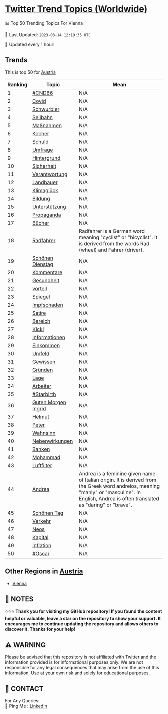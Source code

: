 [Twitter Trend Topics (Worldwide)](https://github.com/ErcinDedeoglu/Twitter-Trend-Topics)
==========


📊 Top 50 Trending Topics For Vienna

📆 Last Updated: `2023-03-14 12:19:35 UTC`

🔧 Updated every 1 hour!


## Trends

This is top 50 for [Austria](</Austria>)

| Ranking | Topic | Mean |
| ------- | ------------ | ------------ |
| 1 | [#CND66](http://twitter.com/search?q=%23CND66) | N/A |
| 2 | [Covid](http://twitter.com/search?q=Covid) | N/A |
| 3 | [Schwurbler](http://twitter.com/search?q=Schwurbler) | N/A |
| 4 | [Seilbahn](http://twitter.com/search?q=Seilbahn) | N/A |
| 5 | [Maßnahmen](http://twitter.com/search?q=Ma%c3%9fnahmen) | N/A |
| 6 | [Kocher](http://twitter.com/search?q=Kocher) | N/A |
| 7 | [Schuld](http://twitter.com/search?q=Schuld) | N/A |
| 8 | [Umfrage](http://twitter.com/search?q=Umfrage) | N/A |
| 9 | [Hintergrund](http://twitter.com/search?q=Hintergrund) | N/A |
| 10 | [Sicherheit](http://twitter.com/search?q=Sicherheit) | N/A |
| 11 | [Verantwortung](http://twitter.com/search?q=Verantwortung) | N/A |
| 12 | [Landbauer](http://twitter.com/search?q=Landbauer) | N/A |
| 13 | [Klimaglück](http://twitter.com/search?q=Klimagl%c3%bcck) | N/A |
| 14 | [Bildung](http://twitter.com/search?q=Bildung) | N/A |
| 15 | [Unterstützung](http://twitter.com/search?q=Unterst%c3%bctzung) | N/A |
| 16 | [Propaganda](http://twitter.com/search?q=Propaganda) | N/A |
| 17 | [Bücher](http://twitter.com/search?q=B%c3%bccher) | N/A |
| 18 | [Radfahrer](http://twitter.com/search?q=Radfahrer) | Radfahrer is a German word meaning "cyclist" or "bicyclist". It is derived from the words Rad (wheel) and Fahrer (driver). |
| 19 | [Schönen Dienstag](http://twitter.com/search?q=Sch%c3%b6nen+Dienstag) | N/A |
| 20 | [Kommentare](http://twitter.com/search?q=Kommentare) | N/A |
| 21 | [Gesundheit](http://twitter.com/search?q=Gesundheit) | N/A |
| 22 | [vorteil](http://twitter.com/search?q=vorteil) | N/A |
| 23 | [Spiegel](http://twitter.com/search?q=Spiegel) | N/A |
| 24 | [Impfschaden](http://twitter.com/search?q=Impfschaden) | N/A |
| 25 | [Satire](http://twitter.com/search?q=Satire) | N/A |
| 26 | [Bereich](http://twitter.com/search?q=Bereich) | N/A |
| 27 | [Kickl](http://twitter.com/search?q=Kickl) | N/A |
| 28 | [Informationen](http://twitter.com/search?q=Informationen) | N/A |
| 29 | [Einkommen](http://twitter.com/search?q=Einkommen) | N/A |
| 30 | [Umfeld](http://twitter.com/search?q=Umfeld) | N/A |
| 31 | [Gewissen](http://twitter.com/search?q=Gewissen) | N/A |
| 32 | [Gründen](http://twitter.com/search?q=Gr%c3%bcnden) | N/A |
| 33 | [Lage](http://twitter.com/search?q=Lage) | N/A |
| 34 | [Arbeiter](http://twitter.com/search?q=Arbeiter) | N/A |
| 35 | [#Starbirth](http://twitter.com/search?q=%23Starbirth) | N/A |
| 36 | [Guten Morgen Ingrid](http://twitter.com/search?q=Guten+Morgen+Ingrid) | N/A |
| 37 | [Helmut](http://twitter.com/search?q=Helmut) | N/A |
| 38 | [Peter](http://twitter.com/search?q=Peter) | N/A |
| 39 | [Wahnsinn](http://twitter.com/search?q=Wahnsinn) | N/A |
| 40 | [Nebenwirkungen](http://twitter.com/search?q=Nebenwirkungen) | N/A |
| 41 | [Banken](http://twitter.com/search?q=Banken) | N/A |
| 42 | [Mohammad](http://twitter.com/search?q=Mohammad) | N/A |
| 43 | [Luftfilter](http://twitter.com/search?q=Luftfilter) | N/A |
| 44 | [Andrea](http://twitter.com/search?q=Andrea) | Andrea is a feminine given name of Italian origin. It is derived from the Greek word andreios, meaning "manly" or "masculine". In English, Andrea is often translated as "daring" or "brave". |
| 45 | [Schönen Tag](http://twitter.com/search?q=Sch%c3%b6nen+Tag) | N/A |
| 46 | [Verkehr](http://twitter.com/search?q=Verkehr) | N/A |
| 47 | [Neos](http://twitter.com/search?q=Neos) | N/A |
| 48 | [Kapital](http://twitter.com/search?q=Kapital) | N/A |
| 49 | [Inflation](http://twitter.com/search?q=Inflation) | N/A |
| 50 | [#Oscar](http://twitter.com/search?q=%23Oscar) | N/A |



## Other Regions in [Austria](</Austria>)

* [Vienna](</Austria/Vienna.md>)



## 📝 NOTES

⭐⭐⭐ **Thank you for visiting my GitHub repository! If you found the content helpful or valuable, leave a star on the repository to show your support. It encourages me to continue updating the repository and allows others to discover it. Thanks for your help!**


## ⚠️ WARNING

Please be advised that this repository is not affiliated with Twitter and the information provided is for informational purposes only. We are not responsible for any legal consequences that may arise from the use of this information. Use at your own risk and solely for educational purposes.


## 📨 CONTACT

 For Any Queries:  
            🏓 Ping Me : [LinkedIn](https://www.linkedin.com/in/ercindedeoglu/)
